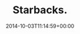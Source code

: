 ---
retweeted: false
source: <a href="http://mvilla.it/fenix" rel="nofollow">Fenix for Android</a>
entities:
  user_mentions: []
  urls: []
  symbols: []
  media:
  - expanded_url: https://twitter.com/bascht/status/517996229180276736/photo/1
    indices:
    - '11'
    - '33'
    url: http://t.co/dVrWppKzNU
    media_url: http://pbs.twimg.com/media/BzBK02VIAAAjDkS.jpg
    id_str: '517996228945379328'
    id: '517996228945379328'
    media_url_https: https://pbs.twimg.com/media/BzBK02VIAAAjDkS.jpg
    sizes:
      large:
        w: '962'
        h: '962'
        resize: fit
      medium:
        w: '962'
        h: '962'
        resize: fit
      small:
        w: '680'
        h: '680'
        resize: fit
      thumb:
        w: '150'
        h: '150'
        resize: crop
    type: photo
    display_url: pic.twitter.com/dVrWppKzNU
  hashtags: []
display_text_range:
- '0'
- '33'
favorite_count: '5'
id_str: '517996229180276736'
truncated: false
retweet_count: '0'
id: '517996229180276736'
possibly_sensitive: false
created_at: Fri Oct 03 11:14:59 +0000 2014
favorited: false
full_text: Starbacks.
lang: en
extended_entities:
  media:
  - expanded_url: https://twitter.com/bascht/status/517996229180276736/photo/1
    indices:
    - '11'
    - '33'
    url: http://t.co/dVrWppKzNU
    media_url: http://pbs.twimg.com/media/BzBK02VIAAAjDkS.jpg
    id_str: '517996228945379328'
    id: '517996228945379328'
    media_url_https: https://pbs.twimg.com/media/BzBK02VIAAAjDkS.jpg
    sizes:
      large:
        w: '962'
        h: '962'
        resize: fit
      medium:
        w: '962'
        h: '962'
        resize: fit
      small:
        w: '680'
        h: '680'
        resize: fit
      thumb:
        w: '150'
        h: '150'
        resize: crop
    type: photo
    display_url: pic.twitter.com/dVrWppKzNU
tags:
- pesos:twitter
date: '2014-10-03T11:14:59+00:00'
src: https://twitter.com/bascht/status/517996229180276736
original_url: https://twitter.com/bascht/status/517996229180276736
type: twitter_tweet
media_url: https://img.bascht.com/twitter/pbs.twimg.com/media/BzBK02VIAAAjDkS.jpg
text: Starbacks.
title: Starbacks.

---